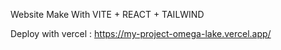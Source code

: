 Website Make With VITE + REACT + TAILWIND

Deploy with vercel : 
https://my-project-omega-lake.vercel.app/
